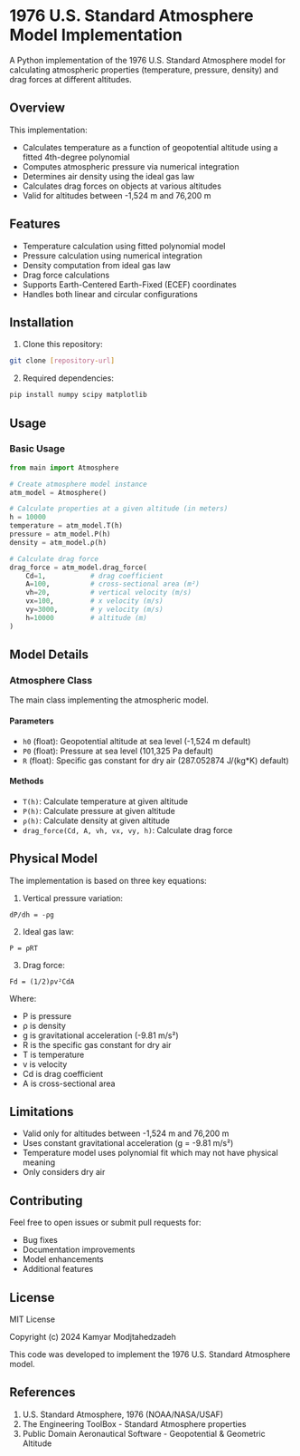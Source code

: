 # 1976 U.S. Standard Atmosphere Model Implementation

A Python implementation of the 1976 U.S. Standard Atmosphere model for calculating atmospheric properties (temperature, pressure, density) and drag forces at different altitudes.

## Overview

This implementation:
- Calculates temperature as a function of geopotential altitude using a fitted 4th-degree polynomial
- Computes atmospheric pressure via numerical integration
- Determines air density using the ideal gas law
- Calculates drag forces on objects at various altitudes
- Valid for altitudes between -1,524 m and 76,200 m

## Features

- Temperature calculation using fitted polynomial model
- Pressure calculation using numerical integration
- Density computation from ideal gas law
- Drag force calculations
- Supports Earth-Centered Earth-Fixed (ECEF) coordinates
- Handles both linear and circular configurations

## Installation

1. Clone this repository:
```bash
git clone [repository-url]
```

2. Required dependencies:
```bash
pip install numpy scipy matplotlib
```

## Usage

### Basic Usage
```python
from main import Atmosphere

# Create atmosphere model instance
atm_model = Atmosphere()

# Calculate properties at a given altitude (in meters)
h = 10000
temperature = atm_model.T(h)
pressure = atm_model.P(h)
density = atm_model.ρ(h)

# Calculate drag force
drag_force = atm_model.drag_force(
    Cd=1,           # drag coefficient
    A=100,          # cross-sectional area (m²)
    vh=20,          # vertical velocity (m/s)
    vx=100,         # x velocity (m/s)
    vy=3000,        # y velocity (m/s)
    h=10000         # altitude (m)
)
```

## Model Details

### Atmosphere Class
The main class implementing the atmospheric model.

#### Parameters
- `h0` (float): Geopotential altitude at sea level (-1,524 m default)
- `P0` (float): Pressure at sea level (101,325 Pa default)
- `R` (float): Specific gas constant for dry air (287.052874 J/(kg*K) default)

#### Methods
- `T(h)`: Calculate temperature at given altitude
- `P(h)`: Calculate pressure at given altitude
- `ρ(h)`: Calculate density at given altitude
- `drag_force(Cd, A, vh, vx, vy, h)`: Calculate drag force

## Physical Model

The implementation is based on three key equations:

1. Vertical pressure variation:
```
dP/dh = -ρg
```

2. Ideal gas law:
```
P = ρRT
```

3. Drag force:
```
Fd = (1/2)ρv²CdA
```

Where:
- P is pressure
- ρ is density
- g is gravitational acceleration (-9.81 m/s²)
- R is the specific gas constant for dry air
- T is temperature
- v is velocity
- Cd is drag coefficient
- A is cross-sectional area

## Limitations

- Valid only for altitudes between -1,524 m and 76,200 m
- Uses constant gravitational acceleration (g = -9.81 m/s²)
- Temperature model uses polynomial fit which may not have physical meaning
- Only considers dry air

## Contributing

Feel free to open issues or submit pull requests for:
- Bug fixes
- Documentation improvements
- Model enhancements
- Additional features

## License

MIT License

Copyright (c) 2024 Kamyar Modjtahedzadeh

This code was developed to implement the 1976 U.S. Standard Atmosphere model.

## References

1. U.S. Standard Atmosphere, 1976 (NOAA/NASA/USAF)
2. The Engineering ToolBox - Standard Atmosphere properties
3. Public Domain Aeronautical Software - Geopotential & Geometric Altitude
